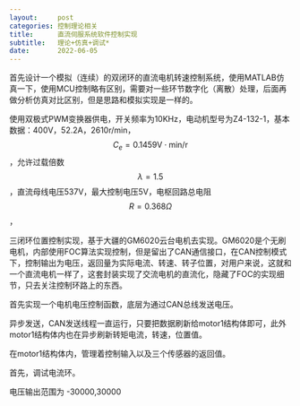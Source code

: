 ```yaml
---
layout:     post
categories: 控制理论相关
title:      直流伺服系统软件控制实现
subtitle:   理论+仿真+调试*
date:       2022-06-05
---
```


首先设计一个模拟（连续）的双闭环的直流电机转速控制系统，使用MATLAB仿真一下，使用MCU控制略有区别，需要对一些环节数字化（离散）处理，后面再做分析仿真对比区别，但是思路和模拟实现是一样的。

使用双极式PWM变换器供电，开关频率为10KHz，电动机型号为Z4-132-1，基本数据：400V，52.2A，2610r/min， $$ C_e = 0.1459 \text{V} \cdot \text{min/r} $$ ，允许过载倍数 $$ \lambda = 1.5 $$ ，直流母线电压537V，最大控制电压5V，电枢回路总电阻 $$ R = 0.368 \Omega $$ ，


三闭环位置控制实现，基于大疆的GM6020云台电机去实现。GM6020是个无刷电机，内部使用FOC算法实现控制，但是留出了CAN通信接口，在CAN控制模式下，控制输出为电压，返回量为实际电流、转速、转子位置，对用户来说，这就和一个直流电机一样了，这套封装实现了交流电机的直流化，隐藏了FOC的实现细节，只去关注控制环路上的东西。


首先实现一个电机电压控制函数，底层为通过CAN总线发送电压。

异步发送，CAN发送线程一直运行，只要把数据刷新给motor1结构体即可，此外motor1结构体内也在异步刷新转矩电流，转速，位置值。

在motor1结构体内，管理着控制输入以及三个传感器的返回值。

首先，调试电流环。

电压输出范围为 -30000,30000












